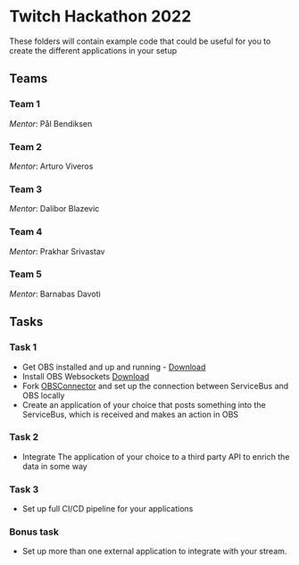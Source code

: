 # Twitch Hackathon 2022

These folders will contain example code that could be useful for you to create the different applications in your setup

## Teams

### Team 1
*Mentor*: Pål Bendiksen

### Team 2
*Mentor*: Arturo Viveros

### Team 3
*Mentor*: Dalibor Blazevic

### Team 4
*Mentor*: Prakhar Srivastav

### Team 5
*Mentor*: Barnabas Davoti

## Tasks 

### Task 1
- Get OBS installed and up and running - [Download](https://obsproject.com)
- Install OBS Websockets [Download](https://obsproject.com/forum/resources/obs-websocket-remote-control-obs-studio-from-websockets.466/)
- Fork [OBSConnector](/OBSConnector/) and set up the connection between ServiceBus and OBS locally
- Create an application of your choice that posts something into the ServiceBus, which is received and makes an action in OBS

### Task 2
- Integrate The application of your choice to a third party API to enrich the data in some way

### Task 3
- Set up full CI/CD pipeline for your applications

### Bonus task
- Set up more than one external application to integrate with your stream.